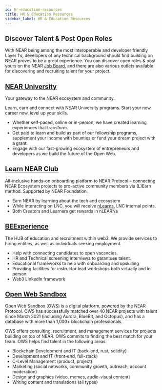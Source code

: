 ```yaml
---
id: hr-education-resources
title: HR & Education Resources
sidebar_label: HR & Education Resources
---
```


## Discover Talent & Post Open Roles 

With NEAR being among the most interoperable and developer friendly Layer 1’s, developers of any technical background should find building on NEAR proves to be a great experience. You can discover open roles & post yours on the NEAR [Job Board](https://careers.near.org/jobs), and there are also various outlets available for discovering and recruiting talent for your project.


## [NEAR University](https://www.near.university/)

Your gateway to the NEAR ecosystem and community. 

Learn, earn and connect with NEAR University programs. Start your new career now, level up your skills.

* Whether self-paced, online or in-person, we have created learning experiences that transform.
* Get paid to learn and build as part of our fellowship programs, supplement your income with bounties or fund your dream project with a grant.
* Engage with our fast-growing ecosystem of entrepreneurs and developers as we build the future of the Open Web.


## [Learn NEAR Club](https://learnnear.club/)

All-inclusive hands-on onboarding platform to NEAR Protocol – connecting NEAR Ecosystem projects to pro-active community members via (L)Earn method. Supported by NEAR Foundation.

* Earn NEAR by learning about the tech and ecosystem
* While interacting on LNC, you will receive [nLearns](https://learnnear.club/what-are-nlearns/), LNC internal points.
* Both Creators and Learners get rewards in nLEARNs


## [BEExperience](https://beexperience.io/)

The HUB of education and recruitment within web3. We provide services to hiring entities, as well as individuals seeking employment.

* Help with connecting candidates to open vacancies.
* HR and Technical screening interviews to garantuee talent.
* Educational frameworks to help with onboarding and upskilling
* Providing facilities for instructor lead workshops both virtually and in person 
* Web3 LinkedIn framework


## [Open Web Sandbox](https://www.openwebsandbox.org/)
 
Open Web Sandbox (OWS) is a digital platform, powered by the NEAR Protocol. OWS has successfully matched over 40 NEAR projects with talent since March 2021 (including Aurora, BlueBit, and Octopus), and has a database with more than 1,000+ blockchain professionals.

OWS offers consulting, recruitment, and management services for projects building on top of NEAR. OWS commits to finding the best match for your team.  OWS helps find talent in the following areas:

* Blockchain Development and IT (back-end, rust, solidity)
* Development and IT (front-end, full-stack)
* C-Level Management (product, project)
* Marketing (social networks, community growth, outreach, account moderation)
* Design and graphics (video, memes, audio-visual content)
* Writing content and translations (all types)
